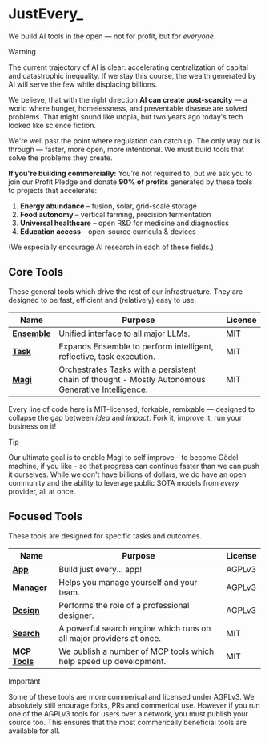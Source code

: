 # JustEvery_

We build AI tools in the open — not for profit, but for *everyone*.

> [!WARNING]
> The current trajectory of AI is clear: accelerating centralization of capital and catastrophic inequality. If we stay this course, the wealth generated by AI will serve the few while displacing billions.

We believe, that with the right direction **AI can create post-scarcity** — a world where hunger, homelessness, and preventable disease are solved problems. That might sound like utopia, but two years ago today's tech looked like science fiction.

We're well past the point where regulation can catch up. The only way out is through — faster, more open, more intentional. We must build tools that solve the problems they create.

**If you're building commercially:**
You’re not required to, but we ask you to join our Profit Pledge and donate **90% of profits** generated by these tools to projects that accelerate:

1. **Energy abundance** – fusion, solar, grid-scale storage  
2. **Food autonomy** – vertical farming, precision fermentation  
3. **Universal healthcare** – open R&D for medicine and diagnostics  
4. **Education access** – open-source curricula & devices

(We especially encourage AI research in each of these fields.)

## Core Tools

These general tools which drive the rest of our infrastructure. They are designed to be fast, efficient and (relatively) easy to use.

| Name | Purpose | License |
|------|---------|---------|
| **[Ensemble](https://github.com/just-every/ensemble)** | Unified interface to all major LLMs. | MIT |
| **[Task](https://github.com/just-every/task)** | Expands Ensemble to perform intelligent, reflective, task execution. | MIT |
| **[Magi](https://github.com/just-every/magi)** | Orchestrates Tasks with a persistent chain of thought - Mostly Autonomous Generative Intelligence. | MIT |

Every line of code here is MIT-licensed, forkable, remixable — designed to collapse the gap between *idea* and *impact*.
Fork it, improve it, run your business on it!

> [!TIP]
> Our ultimate goal is to enable Magi to self improve - to become Gödel machine, if you like - so that progress can continue faster than we can push it ourselves. While we don't have billions of dollars, we do have an open community and the ability to leverage public SOTA models from *every* provider, all at once.

## Focused Tools

These tools are designed for specific tasks and outcomes.

| Name | Purpose | License |
|------|---------|---------|
| **[App](https://github.com/just-every/app)** | Build just every... app! | AGPLv3 |
| **[Manager](https://github.com/just-every/manager)** | Helps you manage yourself and your team. | AGPLv3 |
| **[Design](https://github.com/just-every/design)** | Performs the role of a professional designer. | AGPLv3 |
| **[Search](https://github.com/just-every/search)** | A powerful search engine which runs on all major providers at once. | MIT |
| **[MCP Tools](https://github.com/orgs/just-every/repositories?q=mcp)** | We publish a number of MCP tools which help speed up development. | MIT |

> [!IMPORTANT]
> Some of these tools are more commerical and licensed under AGPLv3. We absolutely still enourage forks, PRs and commerical use. However if you run one of the AGPLv3 tools for users over a network, you must publish your source too. This ensures that the most commerically beneficial tools are available for all.
